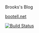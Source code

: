 Brooks's Blog 

[bootell.net](https://bootell.net)

[![Build Status](https://travis-ci.org/bootell/bootell.github.io.svg?branch=hexo)](https://travis-ci.org/bootell/bootell.github.io)